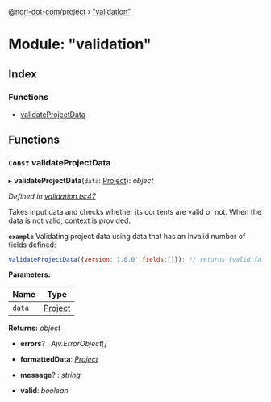 [@nori-dot-com/project](../README.md) › ["validation"](_validation_.md)

# Module: "validation"

## Index

### Functions

* [validateProjectData](_validation_.md#const-validateprojectdata)

## Functions

### `Const` validateProjectData

▸ **validateProjectData**(`data`: [Project](../interfaces/_specification_.project.md)): *object*

*Defined in [validation.ts:47](https://github.com/nori-dot-eco/nori-dot-com/blob/8162438/packages/project/src/validation.ts#L47)*

Takes input data and checks whether its contents are valid or not. When the data is not valid, context is provided.

**`example`** <caption>Validating project data using data that has an invalid number of fields defined:</caption>

```js
validateProjectData({version:'1.0.0',fields:[]}); // returns {valid:false, ...errors}
```

**Parameters:**

Name | Type |
------ | ------ |
`data` | [Project](../interfaces/_specification_.project.md) |

**Returns:** *object*

* **errors**? : *Ajv.ErrorObject[]*

* **formattedData**: *[Project](../interfaces/_specification_.project.md)*

* **message**? : *string*

* **valid**: *boolean*
